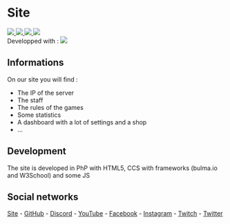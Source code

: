 # Site

<a href="https://www.php.net/" target="_blank">
    <image src="https://img.shields.io/badge/PhP-vX-777BB4.svg?logo=php&longCache=true&style=flat">
</a>
<a href="#">
    <image src="https://img.shields.io/badge/HTML-v5-E34F26.svg?logo=html5&longCache=true&style=flat">
</a>
<a href="#">
    <image src="https://img.shields.io/badge/CSS-v3-1572B6.svg?logo=css3&logoColor=1572B6&longCache=true&style=flat">
</a>
<a href="https://nodejs.org/" target="_blank">
    <image src="https://img.shields.io/badge/node--js-vX-339933.svg?logo=node.js&longCache=true&style=flat">
</a>
<br>
<span>Developped with : <a href="https://code.visualstudio.com/" target="_blank"><image src="https://img.shields.io/badge/Visual Studio Code-v1.53.2-007ACC.svg?logo=visual-studio-code&logoColor=007ACC&style=flat"></a></span>

## Informations
On our site you will find :
* The IP of the server
* The staff
* The rules of the games
* Some statistics
* A dashboard with a lot of settings and a shop
* ...

## Development
The site is developed in PhP with HTML5, CCS with frameworks (bulma.io and W3School) and some JS

## Social networks
[Site](https://floriantonin.be/) - [GitHub](https://github.com/Floriantonin) - [Discord](https://discord.com/invite/NPfspCw) - [YouTube](https://www.youtube.com/user/Floriantonin) - [Facebook](https://www.facebook.com/user.Floriantonin) - [Instagram](https://www.instagram.com/floriantonin/) - [Twitch](https://www.twitch.tv/floriantonin_) - [Twitter](https://twitter.com/Floriantonin410)
